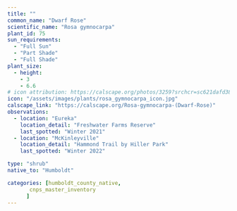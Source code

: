 ```yaml
---
title: ""
common_name: "Dwarf Rose" 
scientific_name: "Rosa gymnocarpa"
plant_id: 75
sun_requirements:
  - "Full Sun"
  - "Part Shade"
  - "Full Shade"
plant_size:
  - height: 
    - 3
    - 6.6
# icon attribution: https://calscape.org/photos/3259?srchcr=sc621dafd38ed45 
icon: "/assets/images/plants/rosa_gymnocarpa_icon.jpg" 
calscape_link: "https://calscape.org/Rosa-gymnocarpa-(Dwarf-Rose)"
observations: 
  - location: "Eureka"
    location_detail: "Freshwater Farms Reserve"
    last_spotted: "Winter 2021"
  - location: "McKinleyville"
    location_detail: "Hammond Trail by Hiller Park" 
    last_spotted: "Winter 2022"

type: "shrub"
native_to: "Humboldt"

categories: [humboldt_county_native,
       cnps_master_inventory
      ]
---
```


